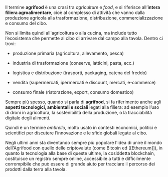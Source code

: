 Il termine **agrifood** è una crasi tra _agriculture_ e _food_, e si riferisce all’**intera filiera agroalimentare**, cioè al complesso di attività che vanno dalla produzione agricola alla trasformazione, distribuzione, commercializzazione e consumo del cibo.

Non si limita quindi all'agricoltura o alla cucina, ma include tutto l’ecosistema che permette al cibo di arrivare dal campo alla tavola. Dentro ci trovi:

- produzione primaria (agricoltura, allevamento, pesca)
    
- industria di trasformazione (conserve, latticini, pasta, ecc.)
    
- logistica e distribuzione (trasporti, packaging, catena del freddo)
    
- vendita (supermercati, ipermercati e discount, mercati, e-commerce)
    
- consumo finale (ristorazione, export, consumo domestico)
    

Sempre più spesso, quando si parla di **agrifood**, si fa riferimento anche agli **aspetti tecnologici, ambientali e sociali** legati alla filiera: ad esempio l’uso di droni in agricoltura, la sostenibilità della produzione, o la tracciabilità digitale degli alimenti.

Quindi è un termine _ombrello_, molto usato in contesti economici, politici e scientifici per discutere l’innovazione e le sfide globali legate al cibo.

Negli ultimi anni sta diventando sempre più popolare l'idea di unire il mondo dell'Agrifood con quello delle criptovalute (come Bitcoin ed [[Ethereum]]), in quanto la tecnologia alla base di queste ultime, la cosiddetta blockchain, costituisce un registro sempre online, accessibile a tutti e difficilmente corrompibile che può essere di grande aiuto per tracciare il percorso dei prodotti dalla terra alla tavola.